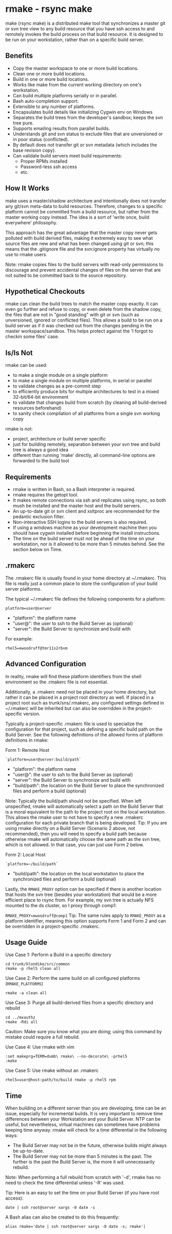 rmake - rsync make
===================


make (rsync make) is a distributed make tool that synchronizes a master git or svn tree view to any build resource that you have ssh access to and remotely invokes the build process on that build resource.
It is designed to be run on your workstation, rather than on a specific build server.

Benefits
--------

* Copy the master workspace to one or more build locations.
* Clean one or more build locations.
* Build in one or more build locations.
* Works like make from the current working directory on one's workstation.
* Can build multiple platforms serially or in parallel.
* Bash auto-completion support.
* Extensible to any number of platforms.
* Encapsulates build details like initializing Cygwin env on Windows
* Separates the build trees from the developer's sandbox; keeps the svn tree pure.
* Supports emailing results from parallel builds.
* Understands git and svn status to exclude files that are unversioned or in poor status (conflicted).
* By default does not transfer git or svn metadata (which includes the base revision copy).
* Can validate build servers meet build requirements:
   * Proper RPMs installed
   * Password-less ssh access
   * etc.

How It Works
------------

make uses a master/shadow architecture and intentionally does not transfer any git/svn meta-data to build resources.
Therefore, changes to a specific platform cannot be committed from a build resource, but rather from the master working copy instead.
The idea is a sort of 'write once, build everywhere' philosophy.

This approach has the great advantage that the master copy never gets polluted with build derived files, making it extremely easy to see what source files are new and what has been changed using git or svn; this means that the .gitignore file and the svn:ignore property has virtually no use to rmake users.

Note: rmake copies files to the build servers with read-only permissions to discourage and prevent accidental changes of files on the server that are not suited to be committed back to the source repository.

Hypothetical Checkouts
----------------------

rmake can clean the build trees to match the master copy exactly. It can even go further and refuse to copy, or even delete from the shadow copy, the files that are not in "good standing" with git or svn (such as unversioned, ignored or conflicted files). This allows a build to be run on a build server as if it was checked out from the changes pending in the master workspace/sandbox. This helps protect against the 'I forgot to checkin some files' case.

Is/Is Not
---------

rmake can be used:
* to make a single module on a single platform
* to make a single module on multiple platforms, in serial or parallel
* to validate changes as a pre-commit step
* to efficiently produce bits for multiple architectures to test in a mixed 32-bit/64-bit environment
* to validate that changes build from scratch (by cleaning all build-derived resources beforehand)
* to sanity check compilation of all platforms from a single svn working copy

rmake is not:
* project, architecture or build server specific
* just for building remotely, separation between your svn tree and build tree is always a good idea
* different than running 'make' directly, all command-line options are forwarded to the build tool

Requirements
------------

* rmake is written in Bash, so a Bash interpreter is required.
* rmake requires the getopt tool.
* It makes remote connections via ssh and replicates using rsync, so both mush be installed and the master host and the build servers.
* An up-to-date git or svn client and xsltproc are recommended for the pedantic exclusion filter.
* Non-interactive SSH logins to the build servers is also required.
* If using a windows machine as your development machine then you should have cygwin installed before beginning the install instructions.
* The time on the build server must not be ahead of the time on your workstation, nor is it allowed to be more than 5 minutes behind. See the section below on Time.

.rmakerc
--------

The .rmakerc file is usually found in your home directory at ~/.rmakerc. This file is really just a common place to store the configuration of your build server platforms.

The typical ~/.rmakerc file defines the following components for a platform:

    platform=user@server

* "platform": the platform name
* "user@": the user to ssh to the Build Server as (optional)
* "server": the Build Server to synchronize and build with

For example:

    rhel5=ewoodruff@tmr11s2rbvm

Advanced Configuration
----------------------

In reality, rmake will find these platform identifiers from the shell environment so the .rmakerc file is not essential.

Additionally, a .rmakerc need not be placed in your home directory, but rather it can be placed in a project root directory as well. If placed in a project root such as trunk/sns/.rmakerc, any configured settings defined in ~/.rmakerc will be inherited but can also be overridden in the project-specific version.

Typically a project-specific .rmakerc file is used to specialize the configuration for that project, such as defining a specific build path on the Build Server. See the following definitions of the allowed forms of platform definitions in rmake:

Form 1: Remote Host

    `platform=user@server:build/path`

* "platform": the platform name
* "user@": the user to ssh to the Build Server as (optional)
* "server": the Build Server to synchronize and build with
* "build/path": the location on the Build Server to place the synchronized files and perform a build (optional)

Note: Typically the build/path should not be specified. When left unspecified, rmake will automatically select a path on the Build Server that is a moral equivalent to the path to the project root on the local workstation. This allows the rmake user to not have to specify a new .rmakerc configuration for each private branch that is being developed.
Tip: If you are using rmake directly on a Build Server (Scenario 2 above, not recommended), then you will need to specify a build path because otherwise rmake will automatically choose the same path as the svn tree, which is not allowed. In that case, you can just use Form 2 below.

Form 2: Local Host

    `platform=~/build/path`

* "build/path": the location on the local workstation to place the synchronized files and perform a build (optional)

Lastly, the `RMAKE_PROXY` option can be specified if there is another location that hosts the svn tree (besides your workstation) that would be a more efficient place to rsync from. For example, my svn tree is actually NFS mounted to the ds cluster, so I proxy through comp1:

`RMAKE_PROXY=ewoodruff@comp1`
Tip: The same rules apply to `RMAKE_PROXY` as a platform identifier, meaning this option supports Form 1 and Form 2 and can be overridden in a project-specific .rmakerc.

Usage Guide
-----------

Use Case 1: Perform a Build in a specific directory

    cd trunk/klondike/src/common
    rmake -p rhel5 clean all

Use Case 2: Perform the same build on all configured platforms (`RMAKE_PLATFORMS`)

    rmake -a clean all

Use Case 3: Purge all build-derived files from a specific directory and rebuild

    cd ../mxauthz
    rmake -Rdi all

Caution: Make sure you know what you are doing; using this command by mistake could require a full rebuild.

Use Case 4: Use rmake with vim

    :set makeprg=TERM=dumb\ rmake\ --no-decorate\ -prhel5
    :make

Use Case 5: Use rmake without an .rmakerc

    rhel5=user@host:path/to/build rmake -p rhel5 rpm

Time
----

When building on a different server than you are developing, time can be an issue, especially for incremental builds. It is very important to remove time differences between your Workstation and your Build Server. NTP can be useful, but nevertheless, virtual machines can sometimes have problems keeping time anyway. rmake will check for a time differential in the following ways:

* The Build Server may not be in the future, otherwise builds might always be up-to-date.
* The Build Server may not be more than 5 minutes is the past. The further is the past the Build Server is, the more it will unnecessarily rebuild.

Note: When performing a full rebuild from scratch with '-d', rmake has no need to check the time differential unless '-R' was used.

Tip: Here is an easy to set the time on your Build Server (if you have root access):

    date | ssh root@server xargs -0 date -s

A Bash alias can also be created to do this frequently:

    alias rmake='date | ssh root@server xargs -0 date -s; rmake'|
